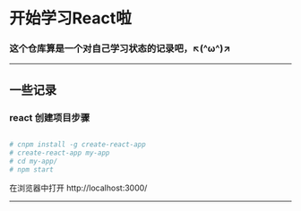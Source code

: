 # 开始学习React啦
### 这个仓库算是一个对自己学习状态的记录吧，↖(^ω^)↗

***
## 一些记录


### react 创建项目步骤

``` bash

# cnpm install -g create-react-app
# create-react-app my-app
# cd my-app/
# npm start

```
在浏览器中打开 http://localhost:3000/ 

***